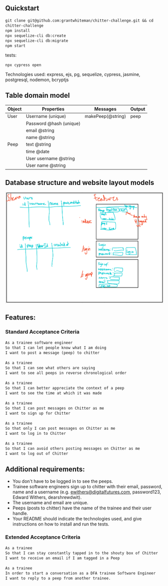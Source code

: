 ## Quickstart

```
git clone git@github.com:grantwhiteman/chitter-challenge.git && cd chitter-challenge
npm install
npx sequelize-cli db:create
npx sequelize-cli db:migrate
npm start
```
tests:
```
npx cypress open
```

Technologies used: express, ejs, pg, sequelize, cypress, jasmine, postgresql, nodemon, bcryptjs


## Table domain model
|Object|Properties|Messages|Output|
|-----|-----|-----|-----|
|User|Username (unique)|makePeep(@string)|peep|
||Password @hash (unique)|||
||email @string|||
||name @string|||
|Peep|text @string|||
||time @date|||
||User username @string|||
||User name @string|||

## Database structure and website layout models
![Miro](./public/miro.png)

Features:
-------
### Standard Acceptance Criteria
```
As a trainee software engineer
So that I can let people know what I am doing  
I want to post a message (peep) to chitter

As a trainee
So that I can see what others are saying  
I want to see all peeps in reverse chronological order

As a trainee
So that I can better appreciate the context of a peep
I want to see the time at which it was made

As a trainee
So that I can post messages on Chitter as me
I want to sign up for Chitter

As a trainee
So that only I can post messages on Chitter as me
I want to log in to Chitter

As a trainee
So that I can avoid others posting messages on Chitter as me
I want to log out of Chitter
```

Additional requirements:
------

* You don't have to be logged in to see the peeps.
* Trainee software engineers sign up to chitter with their email, password, name and a username (e.g. ewithers@digitalfutures.com, password123, Edward Withers, dearshrewdwit).
* The username and email are unique.
* Peeps (posts to chitter) have the name of the trainee and their user handle.
* Your README should indicate the technologies used, and give instructions on how to install and run the tests.




### Extended Acceptance Criteria

```
As a trainee
So that I can stay constantly tapped in to the shouty box of Chitter
I want to receive an email if I am tagged in a Peep

As a trainee
In order to start a conversation as a DFA trainee Software Engineer
I want to reply to a peep from another trainee.
```
